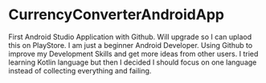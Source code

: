 # CurrencyConverterAndroidApp
First Android Studio Application with Github. Will upgrade so I can uplaod this on PlayStore.
I am just a beginner Android Developer. Using Github to improve my Development Skills and get more ideas from other users. 
I tried learning Kotlin language but then I decided I should focus on one language instead of collecting everything and failing. 
